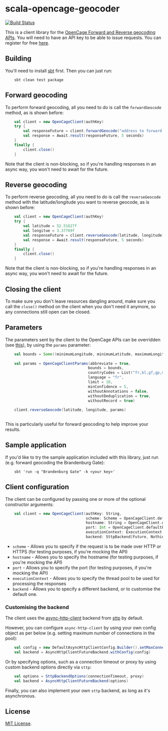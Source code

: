 # scala-opencage-geocoder

[![Build Status](https://travis-ci.org/nmdguerreiro/scala-opencage-geocoder.svg?branch=master)](https://travis-ci.org/nmdguerreiro/scala-opencage-geocoder)

This is a client library for the [OpenCage Forward and Reverse geocoding APIs](https://opencagedata.com/api).
You will need to have an API key to be able to issue requests. You can register for free [here](https://opencagedata.com/users/sign_up).

## Building

You'll need to install [sbt](https://www.scala-sbt.org/) first. Then you can just run:

```
    sbt clean test package
```

## Forward geocoding

To perform forward geocoding, all you need to do is call the `forwardGeocode` method, as is shown before:

```scala
    val client = new OpenCageClient(authKey)
    try {
        val responseFuture = client.forwardGeocode("address to forward geocode")
        val response = Await.result(responseFuture, 5 seconds)
    }
    finally {
        client.close()
    }
```

Note that the client is non-blocking, so if you're handling responses in an async way, you won't need to await for the future. 

## Reverse geocoding

To perform reverse geocoding, all you need to do is call the `reverseGeocode` method with the latitude/longitude you want to reverse geocode, as is shown before:

```scala
    val client = new OpenCageClient(authKey)
    try {
        val latitude = 52.51627f
        val longitue = 3.37769f
        val responseFuture = client.reverseGeocode(latitude, longitude)
        val response = Await.result(responseFuture, 5 seconds)
    }
    finally {
        client.close()
    }
```

Note that the client is non-blocking, so if you're handling responses in an async way, you won't need to await for the future. 

## Closing the client

To make sure you don't leave resources dangling around, make sure you call the `close()` method on the client when you don't need it anymore, so any connections still open can be closed.

## Parameters

The parameters sent by the client to the OpenCage APIs can be overridden (see [this](https://opencagedata.com/api#forward-opt)), by using the `params` parameter:
 
```scala
    val bounds = Some((minimumLongitude, minimumLatitude, maximumLongitude, maximumLatitude))
    
    val params = OpenCageClientParams(abbreviate = true,
                                     bounds = bounds,
                                     countryCodes = List("fr,bl,gf,gp,mf,mq,nc,pf,pm,re,tf,wf,yt"),
                                     language = "fr",
                                     limit = 10,
                                     minConfidence = 5,
                                     withoutAnnotations = false,
                                     withoutDeduplication = true,
                                     withoutRecord = true)
                                     
    client.reverseGeocode(latitude, longitude, params)
    
```

This is particularly useful for forward geocoding to help improve your results.

## Sample application

If you'd like to try the sample application included with this library, just run (e.g. forward geocoding the Brandenburg Gate):

```
    sbt 'run -q "Brandenburg Gate" -k <your key>'
```

## Client configuration

The client can be configured by passing one or more of the optional constructor arguments:

```scala
    val client = new OpenCageClient(authKey: String,
                                    scheme: Scheme = OpenCageClient.defaultScheme,
                                    hostname: String = OpenCageClient.defaultHostname,
                                    port: Int = OpenCageClient.defaultPort,
                                    executionContext: ExecutionContext = ExecutionContext.global,
                                    backend: SttpBackend[Future, Nothing] = OpenCageClient.defaultBackend)
```

* `scheme` - Allows you to specify if the request is to be made over HTTP or HTTPS (for testing purposes, if you're mocking the API)
* `hostname` - Allows you to specify the hostname (for testing purposes, if you're mocking the API)
* `port` - Allows you to specify the port (for testing purposes, if you're mocking the API)
* `executionContext` - Allows you to specify the thread pool to be used for processing the responses
* `backend` - Allows you to specify a different backend, or to customise the default one.

### Customising the backend

The client uses the [async-http-client](https://github.com/AsyncHttpClient/async-http-client) backend from [sttp](http://sttp.readthedocs.io/en/latest/backends/asynchttpclient.html) by default.

However, you can configure `async-http-client` by using your own config object as per below (e.g. setting maximum number of connections in the pool):
 
```scala
    val config = new DefaultAsyncHttpClientConfig.Builder().setMaxConnections(10).build()
    val backend = AsyncHttpClientFutureBackend.withConfig(config)
```

Or by specifying options, such as a connection timeout or proxy by using custom backend options directly via `sttp`:
```scala
    val options = SttpBackendOptions(connectionTimeout, proxy)
    val backend = AsyncHttpClientFutureBackend(options)
```

Finally, you can also implement your own `sttp` backend, as long as it's asynchronous.

License
-------

[MIT License](LICENSE.md).
